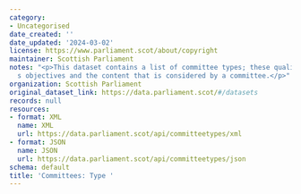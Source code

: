 ```yaml
---
category:
- Uncategorised
date_created: ''
date_updated: '2024-03-02'
license: https://www.parliament.scot/about/copyright
maintainer: Scottish Parliament
notes: "<p>This dataset contains a list of committee types; these qualify the committee\u2019\
  s objectives and the content that is considered by a committee.</p>"
organization: Scottish Parliament
original_dataset_link: https://data.parliament.scot/#/datasets
records: null
resources:
- format: XML
  name: XML
  url: https://data.parliament.scot/api/committeetypes/xml
- format: JSON
  name: JSON
  url: https://data.parliament.scot/api/committeetypes/json
schema: default
title: 'Committees: Type '
---
```

